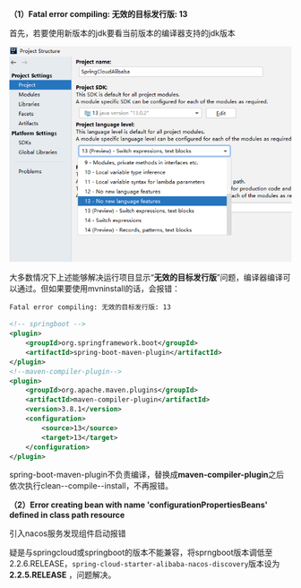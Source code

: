 **（1）Fatal error compiling: 无效的目标发行版: 13**

首先，若要使用新版本的jdk要看当前版本的编译器支持的jdk版本

![](pictures\当前idea支持的jdk版本.png)

大多数情况下上述能够解决运行项目显示“**无效的目标发行版**”问题，编译器编译可以通过。但如果要使用mvninstall的话，会报错：

```
Fatal error compiling: 无效的目标发行版: 13
```

```xml
<!-- springboot -->
<plugin>
    <groupId>org.springframework.boot</groupId>
    <artifactId>spring-boot-maven-plugin</artifactId>
</plugin>
<!--maven-compiler-plugin-->
<plugin>
    <groupId>org.apache.maven.plugins</groupId>
    <artifactId>maven-compiler-plugin</artifactId>
    <version>3.8.1</version>
    <configuration>
        <source>13</source>
        <target>13</target>
    </configuration>
</plugin>
```

spring-boot-maven-plugin不负责编译，替换成**maven-compiler-plugin**之后 依次执行clean--compile--install，不再报错。

**（2）Error creating bean with name 'configurationPropertiesBeans' defined in class path resource**

引入nacos服务发现组件启动报错

疑是与springcloud或springboot的版本不能兼容，将sprngboot版本调低至2.2.6.RELEASE，`spring-cloud-starter-alibaba-nacos-discovery`版本设为**2.2.5.RELEASE** ，问题解决。